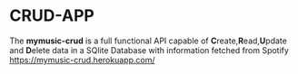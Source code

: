 # CRUD-APP
 The **mymusic-crud** is a full functional API capable of **C**reate,**R**ead,**U**pdate and **D**elete data in a SQlite Database with information fetched from Spotify 
  https://mymusic-crud.herokuapp.com/
